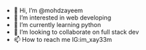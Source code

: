 - 👋 Hi, I’m @mohdzayeem
- 👀 I’m interested in web developing
- 🌱 I’m currently learning python
- 💞️ I’m looking to collaborate on full stack dev
- 📫 How to reach me IG:im_xay33m

<!---
mohdzayeem/mohdzayeem is a ✨ special ✨ repository because its `README.md` (this file) appears on your GitHub profile.
You can click the Preview link to take a look at your changes.
--->
